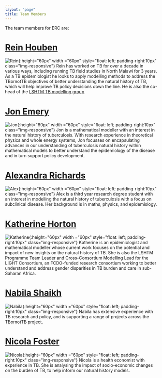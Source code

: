 ```yaml
---
layout: "page"
title: Team Members
---
```


The team members for ERC are:

# [Rein Houben](https://www.lshtm.ac.uk/aboutus/people/houben.rein)
![Rein](../images/Rein-profile.jpg){:height="60px" width ="60px" style="float: left; padding-right:10px" class="img-responsive"}
Rein has worked on TB for over a decade in various ways, including running TB field studies in North Malawi for 3 years. As a TB epidemiologist he looks to apply modelling methods to address the TBornotTB objectives of better understanding the natural history of TB, which will help improve TB policy decisions down the line. He is also the co-head of the [LSHTM TB modelling group](https://tbmodelling.lshtm.ac.uk/). 

# [Jon Emery](https://www.lshtm.ac.uk/aboutus/people/emery.jon)
![Jon](../images/Jon-profile.jpg){:height="60px" width ="60px" style="float: left; padding-right:10px" class="img-responsive"}
Jon is a mathematical modeller with an interest in the natural history of tuberculosis. With research experience in theoretical physics and whole energy systems, Jon focusses on encapsulating advances in our understanding of tuberculosis natural history within mathematical models to better understand the epidemiology of the disease and in turn support policy development.

# [Alexandra Richards](http://www.lshtm.ac.uk/aboutus/people/richards.alexandra)
![Alex](../images/Alex-profile.jpeg){:height="60px" width ="60px" style="float: left; padding-right:10px" class="img-responsive"}
Alex is a third year research degree student with an interest in modelling the natural history of tuberculosis with a focus on subclinical disease. Her background is in maths, physics, and epidemiology.

# [Katherine Horton](https://www.lshtm.ac.uk/aboutus/people/horton.katherine)
![Katherine](../images/Katherine-profile.jpg){:height="60px" width ="60px" style="float: left; padding-right:10px" class="img-responsive"}
Katherine is an epidemiologist and mathematical modeller whose current work focuses on the potential and impact of new insights on the natural history of TB. She is also the LSHTM Programme Team Leader and Cross-Consortium Modelling Lead for the LIGHT Consortium, an FCDO-funded research consortium working to better understand and address gender disparities in TB burden and care in sub-Saharan Africa.

# [Nabila Shaikh](https://www.lshtm.ac.uk/aboutus/people/shaikh.nabila)
![Nabila](../images/Nabila-profile.png){:height="60px" width ="60px" style="float: left; padding-right:10px" class="img-responsive"}
Nabila has extensive experience with TB research and policy, and is supporting a range of projects across the TBornotTB project. 


# [Nicola Foster](https://www.lshtm.ac.uk/aboutus/people/foster.nicola)
![Nicola](../images/Nicola-profile.jpg){:height="60px" width ="60px" style="float: left; padding-right:10px" class="img-responsive"}
Nicola is a health economist with experience in TB. She is analysing the impact of socio-economic changes on the burden of TB, to help inform our natural history models.  

